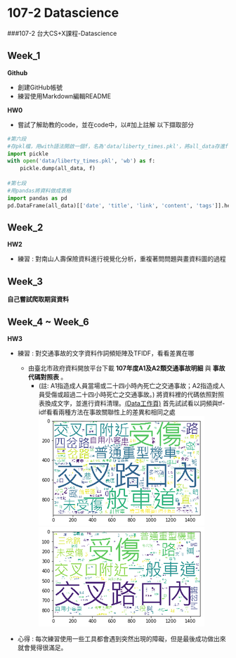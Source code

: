 # 107-2 Datascience
###107-2 台大CS+X課程-Datascience


## Week_1
__Github__
* 創建GitHub帳號
* 練習使用Markdown編輯README

__HW0__
* 嘗試了解助教的code，並在code中，以#加上註解
以下擷取部分
```python
#第六段
#存pkl檔，用with語法開啟一個f，名為'data/liberty_times.pkl'，將all_data存進f
import pickle 
with open('data/liberty_times.pkl', 'wb') as f:
    pickle.dump(all_data, f)

#第七段
#用pandas將資料做成表格
import pandas as pd
pd.DataFrame(all_data)[['date', 'title', 'link', 'content', 'tags']].head()
```

## Week_2
__HW2__
* 練習 : 對南山人壽保險資料進行視覺化分析，重複著問問題與畫資料圖的過程


## Week_3
__自己嘗試爬取期貨資料__



## Week_4 ~ Week_6
__HW3__

* 練習 : 對交通事故的文字資料作詞頻矩陣及TFIDF，看看差異在哪
	* 由臺北市政府資料開放平台下載 **107年度A1及A2類交通事故明細** 與 **事故代碼對照表** 。
		* (註: A1指造成人員當場或二十四小時內死亡之交通事故；A2指造成人員受傷或超過二十四小時死亡之交通事故。)
將資料裡的代碼依照對照表換成文字，並進行資料清理。[(Data工作頁)](https://docs.google.com/spreadsheets/d/1A3V6ncj7VLNDiDkchaYPIYmqrA0trkEj8L-tHoaAyZs/edit?usp=sharing)
首先試試看以詞頻與tf-idf看看兩種方法在事故關聯性上的差異和相同之處
![image](https://github.com/pumpkinlinlin/Datascience/blob/master/hw4-hw6/tfidf.png)
![image](https://github.com/pumpkinlinlin/Datascience/blob/master/hw4-hw6/wcm.png)

* 心得 : 每次練習使用一些工具都會遇到突然出現的障礙，但是最後成功做出來就會覺得很滿足。

